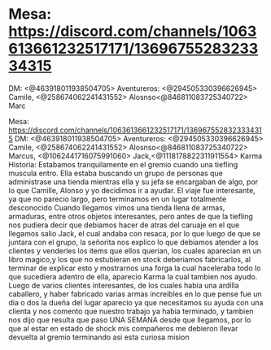 # Mesa: https://discord.com/channels/1063613661232517171/1369675528323334315
DM: <@463918011938504705> 
Aventureros: <@294505330396626945> Camile, <@258674062241431552> Alosnso<@846811083725340722> Marc

Mesa: https://discord.com/channels/1063613661232517171/1369675528323334315
DM: <@463918011938504705> 
Aventureros: <@294505330396626945> Camile, <@258674062241431552> Alosnso<@846811083725340722> Marcus, <@1062441716075991060> Jack,<@1118178822311911554> Karma
Historia: Estabamos tranquilamente en el gremio cuando una tiefling muscula entro. Ella estaba buscando un grupo de personas que administrase una tienda mientras ella y su jefa se encargaban de algo, por lo que Camille, Alonso y yo decidimos ir a ayudar. El viaje fue interesante, ya que no parecio largo, pero terminamos en un lugar totalmente desconocido
Cuando llegamos vimos una tienda llena de armas, armaduras, entre otros objetos interesantes, pero antes de que la tiefling nos pudiera decir que debiamos hacer de atras del caruaje en el que llegamos salio Jack, el cual andaba con resaca, por lo que luego de que se juntara con el grupo, la señorita nos explico lo que debiamos atender a los clientes y venderles los items que ellos querian, los cuales aparecian en un libro magico,y los que no estubieran en stock deberiamos fabricarlos, al terminar de explicar esto y mostrarnos una forga la cual haceleraba todo lo que sucediera adentro de ella, aparecio Karma la cual tambien nos ayudo. Luego de varios clientes interesantes, de los cuales habia una ardilla caballero, y haber fabricado varias armas increibles en lo que pense fue un dia o dos la dueña del lugar aparecio ya que necesitamos su ayuda con una clienta y nos comento que nuestro trabajo ya habia terminado, y tambien nos dijo que resulta que paso UNA SEMANA desde que llegamos, por lo que al estar en estado de shock mis compañeros me debieron llevar devuelta al gremio terminando asi esta curiosa mision

